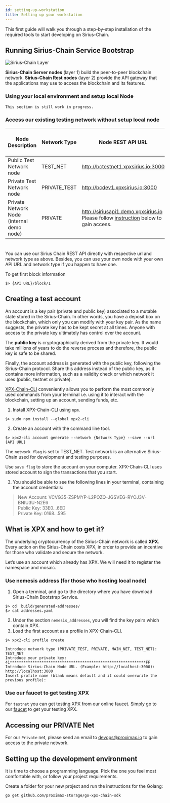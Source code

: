 ```yaml
---
id: setting-up-workstation
title: Setting up your workstation
---
```


This first guide will walk you through a step-by-step installation of the required tools to start developing on Sirius-Chain.

## Running Sirius-Chain Service Bootstrap

![Sirius-Chain Layer](/img/four-layer-architecture-basic.png "Sirius-Chain Layer")


**Sirius-Chain Server nodes** (layer 1) build the peer-to-peer blockchain network. **Sirius-Chain Rest nodes** (layer 2) provide the API gateway that the applications may use to access the blockchain and its features.

### Using your local environment and setup local Node

```
This section is still work in progress.
```


### Access our existing testing network without setup local node

Node Description | Network Type| Node REST API URL | Address Prefix (1st Letter)
-----------------|-------------|-------------------|------------------------
Public Test Network node | TEST_NET | http://bctestnet1.xpxsirius.io:3000 | V
Private Test Network node | PRIVATE_TEST | http://bcdev1.xpxsirius.io:3000 | W
Private Network Node (internal demo node) | PRIVATE | http://siriusapi1.demo.xpxsirius.io <br> Please follow [instruction](#accessing-our-private-net) below to gain access. | Z

#
You can use our Sirius Chain REST API directly with respective url and network type as above. Besides, you can use your own node with your own API URL and network type if you happen to have one.

To get first block information

```
$> {API URL}/block/1
```

## Creating a test account

An account is a key pair (private and public key) associated to a mutable state stored in the Sirius-Chain. In other words, you have a deposit box on the blockchain, which only you can modify with your key pair. As the name suggests, the private key has to be kept secret at all times. Anyone with access to the private key ultimately has control over the account.

The **public key** is cryptographically derived from the private key. It would take millions of years to do the reverse process and therefore, the public key is safe to be shared.

Finally, the account address is generated with the public key, following the Sirius-Chain protocol. Share this address instead of the public key, as it contains more information, such as a validity check or which network it uses (public, testnet or private).

[XPX-Chain-CLI](../client/overview.md) conveniently allows you to perform the most commonly used commands from your terminal i.e. using it to interact with the blockchain, setting up an account, sending funds, etc.

1. Install XPX-Chain-CLI using `npm`.

```
$> sudo npm install --global xpx2-cli
```

2. Create an account with the command line tool.

```
$> xpx2-cli account generate --network {Network Type} --save --url {API URL}
```

The `network flag` is set to TEST_NET. Test network is an alternative Sirius-Chain used for development and testing purposes.

Use `save flag` to store the account on your computer. XPX-Chain-CLI uses stored account to sign the transactions that you start.

3. You should be able to see the following lines in your terminal, containing the account credentials:

> New Account: VCVG35-ZSPMYP-L2POZQ-JGSVEG-RYOJ3V-BNIU3U-N2E6 <br> Public Key: 33E0…6ED <br> Private Key: 0168…595

## What is XPX and how to get it?

The underlying cryptocurrency of the Sirius-Chain network is called **XPX**. Every action on the Sirius-Chain costs XPX, in order to provide an incentive for those who validate and secure the network.

Let’s use an account which already has XPX. We will need it to register the namespace and mosaic.

### Use nemesis address (for those who hosting local node)

1. Open a terminal, and go to the directory where you have download Sirius-Chain Bootstrap Service.

```
$> cd  build/generated-addresses/
$> cat addresses.yaml
```
2. Under the section `nemesis_addresses`, you will find the key pairs which contain XPX.
3. Load the first account as a profile in XPX-Chain-CLI.
```
$> xpx2-cli profile create

Introduce network type (PRIVATE_TEST, PRIVATE, MAIN_NET, TEST_NET): TEST_NET
Introduce your private key: 41************************************************************FF
Introduce Sirius-Chain Node URL. (Example: http://localhost:3000): http://localhost:3000
Insert profile name (blank means default and it could overwrite the previous profile):
```

### Use our faucet to get testing XPX

For `testnet` you can get testing XPX from our online faucet.
Simply go to our [faucet](https://bctestnetfaucet.xpxsirius.io/) to get your testing XPX.

## Accessing our PRIVATE Net

For our `Private` net, please send an email to devops@proximax.io to gain access to the private network.

## Setting up the development environment
It is time to choose a programming language. Pick the one you feel most comfortable with, or follow your project requirements.

Create a folder for your new project and run the instructions for the Golang:

`go get github.com/proximax-storage/go-xpx-chain-sdk`

